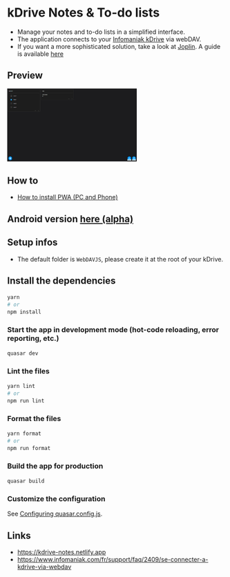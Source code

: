 # kDrive Notes & To-do lists
- Manage your notes and to-do lists in a simplified interface.
- The application connects to your [Infomaniak kDrive](https://kdrive.infomaniak.com) via webDAV.
- If you want a more sophisticated solution, take a look at [Joplin](https://github.com/laurent22/joplin). A guide is available [here](https://www.infomaniak.com/fr/support/faq/1800/synchroniser-les-notes-joplin-par-webdav-avec-kdrive)

## Preview
<img src="src/assets/tablet-home.jpg" alt="image" width="300" height="auto">

## How to
- [How to install PWA (PC and Phone)](doc/PWA.md)
## Android version [here (alpha)](https://play.google.com/store/apps/details?id=fr.zkf.kdrive_notes)

## Setup infos
- The default folder is `WebDAVJS`, please create it at the root of your kDrive.

## Install the dependencies
```bash
yarn
# or
npm install
```

### Start the app in development mode (hot-code reloading, error reporting, etc.)
```bash
quasar dev
```

### Lint the files
```bash
yarn lint
# or
npm run lint
```

### Format the files
```bash
yarn format
# or
npm run format
```


### Build the app for production
```bash
quasar build
```

### Customize the configuration
See [Configuring quasar.config.js](https://v2.quasar.dev/quasar-cli-vite/quasar-config-js).

## Links
- https://kdrive-notes.netlify.app
- https://www.infomaniak.com/fr/support/faq/2409/se-connecter-a-kdrive-via-webdav
